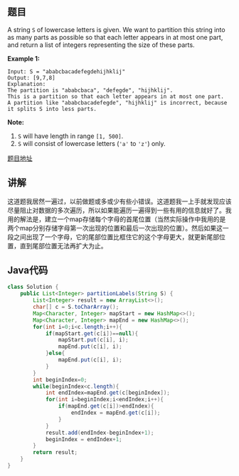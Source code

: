 ## 题目

A string `S` of lowercase letters is given. We want to partition this string into as many parts as possible so that each letter appears in at most one part, and return a list of integers representing the size of these parts.

**Example 1:**
```
Input: S = "ababcbacadefegdehijhklij"
Output: [9,7,8]
Explanation:
The partition is "ababcbaca", "defegde", "hijhklij".
This is a partition so that each letter appears in at most one part.
A partition like "ababcbacadefegde", "hijhklij" is incorrect, because it splits S into less parts.
```

**Note:**

1. `S` will have length in range `[1, 500]`.
2. `S` will consist of lowercase letters (`'a'` to `'z'`) only.

[题目地址](https://leetcode.com/problems/partition-labels/)

## 讲解

这道题我居然一遍过，以前做题或多或少有些小错误。这道题我一上手就发现应该尽量阻止对数据的多次遍历，所以如果能遍历一遍得到一些有用的信息就好了。我用的解法是，建立一个map存储每个字母的首尾位置（当然实际操作中我用的是两个map分别存储字母第一次出现的位置和最后一次出现的位置）。然后如果这一段之间出现了一个字母，它的尾部位置比框住它的这个字母更大，就更新尾部位置，直到尾部位置无法再扩大为止。

## Java代码

```java
class Solution {
    public List<Integer> partitionLabels(String S) {
        List<Integer> result = new ArrayList<>();
        char[] c = S.toCharArray();
        Map<Character, Integer> mapStart = new HashMap<>();
        Map<Character, Integer> mapEnd = new HashMap<>();
        for(int i=0;i<c.length;i++){
            if(mapStart.get(c[i])==null){
                mapStart.put(c[i], i);
                mapEnd.put(c[i], i);
            }else{
                mapEnd.put(c[i], i);
            }
        }
        int beginIndex=0;
        while(beginIndex<c.length){
            int endIndex=mapEnd.get(c[beginIndex]);
            for(int i=beginIndex;i<endIndex;i++){
                if(mapEnd.get(c[i])>endIndex){
                    endIndex = mapEnd.get(c[i]);
                }
            }
            result.add(endIndex-beginIndex+1);
            beginIndex = endIndex+1;
        }
        return result;
    }
}
```